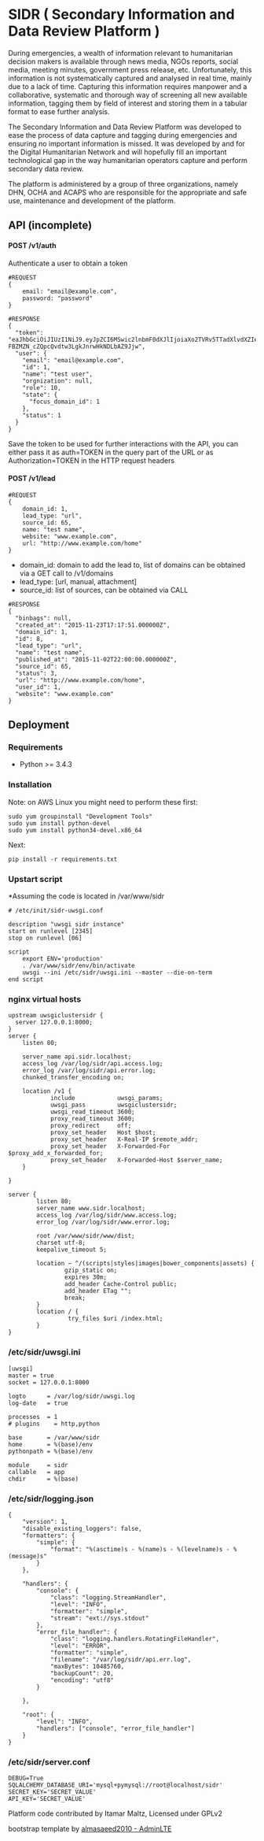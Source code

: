 # SIDR ( Secondary Information and Data Review Platform )


During emergencies, a wealth of information relevant to humanitarian decision makers is available through news media, NGOs reports, social media, meeting minutes, government press release, etc. Unfortunately, this information is not systematically captured and analysed in real time, mainly due to a lack of time. Capturing this information requires manpower and a collaborative, systematic and thorough way of screening all new available information, tagging them by field of interest and storing them in a tabular format to ease further analysis.

The Secondary Information and Data Review Platform was developed to ease the process of data capture and tagging during emergencies and ensuring no important information is missed. It was developed by and for the Digital Humanitarian Network and will hopefully fill an important technological gap in the way humanitarian operators capture and perform secondary data review.

The platform is administered by a group of three organizations, namely DHN, OCHA and ACAPS who are responsible for the appropriate and safe use, maintenance and development of the platform.

## API (incomplete) ##
#### POST /v1/auth ####

Authenticate a user to obtain a token
```
#REQUEST
{
	email: "email@example.com",
	password: "password"
}
```
```
#RESPONSE
{
  "token": "eaJhbGciOiJIUzI1NiJ9.eyJpZCI6MSwic2lnbmF0dXJlIjoiaXo2TVRv5TTadXlvdXZIenQ1QnFEVWJxeG9LODRmYkpvQ0hZWjN1enprbW93WUFFTFVFYnlpa1IyU2xXZVVLZCJ9.gELjr-FBZMZN_cZQpcQvdtw3LgkJnrwHkNDLbAZ9Jjw",
  "user": {
    "email": "email@example.com",
    "id": 1,
    "name": "test user",
    "orgnization": null,
    "role": 10,
    "state": {
      "focus_domain_id": 1
    },
    "status": 1
  }
}
```
Save the token to be used for further interactions with the API, you can either pass it as auth=TOKEN in the query part of the URL or as Authorization=TOKEN in the HTTP request headers

#### POST /v1/lead ####
```
#REQUEST
{
	domain_id: 1,
	lead_type: "url",
	source_id: 65,
	name: "test name",
	website: "www.example.com",
	url: "http://www.example.com/home"
}
```
- domain_id: domain to add the lead to, list of domains can be obtained via a GET call to /v1/domains
- lead_type: [url, manual, attachment]
- source_id: list of sources, can be obtained via CALL
```
#RESPONSE
{
  "binbags": null,
  "created_at": "2015-11-23T17:17:51.000000Z",
  "domain_id": 1,
  "id": 8,
  "lead_type": "url",
  "name": "test name",
  "published_at": "2015-11-02T22:00:00.000000Z",
  "source_id": 65,
  "status": 3,
  "url": "http://www.example.com/home",
  "user_id": 1,
  "website": "www.example.com"
}
```


## Deployment ##

### Requirements ###
- Python >= 3.4.3

### Installation ###

Note: on AWS Linux you might need to perform these first:
```
sudo yum groupinstall "Development Tools"
sudo yum install python-devel
sudo yum install python34-devel.x86_64
```

Next:

```
pip install -r requirements.txt
```


### Upstart script ###
*Assuming the code is located in /var/www/sidr

```
# /etc/init/sidr-uwsgi.conf

description "uwsgi sidr instance"
start on runlevel [2345]
stop on runlevel [06]

script
	export ENV='production'
  	. /var/www/sidr/env/bin/activate
	uwsgi --ini /etc/sidr/uwsgi.ini --master --die-on-term
end script
```

### nginx virtual hosts ###
```
upstream uwsgiclustersidr {
  server 127.0.0.1:8000;
}
server {
    listen 80;

    server_name api.sidr.localhost;
    access_log /var/log/sidr/api.access.log;
    error_log /var/log/sidr/api.error.log;
    chunked_transfer_encoding on;

    location /v1 {
            include            uwsgi_params;
            uwsgi_pass         uwsgiclustersidr;
            uwsgi_read_timeout 3600;
            proxy_read_timeout 3600;
            proxy_redirect     off;
            proxy_set_header   Host $host;
            proxy_set_header   X-Real-IP $remote_addr;
            proxy_set_header   X-Forwarded-For $proxy_add_x_forwarded_for;
            proxy_set_header   X-Forwarded-Host $server_name;
    }

}
```
```
server {
        listen 80;
        server_name www.sidr.localhost;
        access_log /var/log/sidr/www.access.log;
        error_log /var/log/sidr/www.error.log;

        root /var/www/sidr/www/dist;
        charset utf-8;
        keepalive_timeout 5;

        location ~ ^/(scripts|styles|images|bower_components|assets) {
                gzip_static on;
                expires 30m;
                add_header Cache-Control public;
                add_header ETag "";
                break;
        }
        location / {
                 try_files $uri /index.html;
        }
}
```
### /etc/sidr/uwsgi.ini ###
```
[uwsgi]
master = true
socket = 127.0.0.1:8000

logto      = /var/log/sidr/uwsgi.log
log-date   = true

processes  = 1
# plugins    = http,python

base       = /var/www/sidr
home       = %(base)/env
pythonpath = %(base)/env

module     = sidr
callable   = app
chdir      = %(base)

```
### /etc/sidr/logging.json ###
```
{
    "version": 1,
    "disable_existing_loggers": false,
    "formatters": {
        "simple": {
            "format": "%(asctime)s - %(name)s - %(levelname)s - %(message)s"
        }
    },

    "handlers": {
        "console": {
            "class": "logging.StreamHandler",
            "level": "INFO",
            "formatter": "simple",
            "stream": "ext://sys.stdout"
        },
        "error_file_handler": {
            "class": "logging.handlers.RotatingFileHandler",
            "level": "ERROR",
            "formatter": "simple",
            "filename": "/var/log/sidr/api.err.log",
            "maxBytes": 10485760,
            "backupCount": 20,
            "encoding": "utf8"
        }

    },

    "root": {
        "level": "INFO",
        "handlers": ["console", "error_file_handler"]
    }
}
```
### /etc/sidr/server.conf ###
```
DEBUG=True
SQLALCHEMY_DATABASE_URI='mysql+pymysql://root@localhost/sidr'
SECRET_KEY='SECRET_VALUE'
API_KEY='SECRET_VALUE'
```


Platform code contributed by Itamar Maltz, Licensed under GPLv2

bootstrap template by [almasaeed2010 - AdminLTE](https://github.com/almasaeed2010/AdminLTE)
